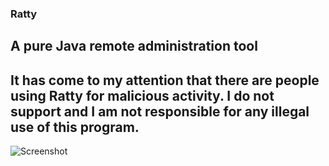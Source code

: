 ### Ratty
A pure Java remote administration tool
---
It has come to my attention that there are people using Ratty for malicious activity. I do not support and I am not responsible for any illegal use of this program.
---
![Screenshot](http://i.imgur.com/i7fyZ5o.png "Screenshot")
